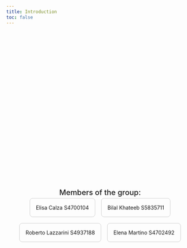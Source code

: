 ```yaml
---
title: Introduction
toc: false
---
```


<div class="hero">
  <h1>CO₂ emissions</h1>
  <h1 style="font-size: 30px;">Welcome to our site! We are the BEER group!</h1>
  <h2>Members of the group:</h2>
  <div class="cards-container">
    <div class="card">Elisa Calza S4700104</div>
    <div class="card">Bilal Khateeb S5835711</div>
    <div class="card">Roberto Lazzarini S4937188</div>
    <div class="card">Elena Martino S4702492</div>
  </div>
</div>

<style>
  .cards-container {
    display: flex;
    gap: 1rem;
    justify-content: center;
    flex-wrap: wrap;
  }
  .card {
    padding: 1rem;
    border: 1px solid #ccc;
    border-radius: 8px;
    background-color: #00000;   
  }

  .hero {
    display: flex;
    flex-direction: column;
    align-items: center;
    font-family: var(--sans-serif);
    margin: 4rem 0 8rem;
    text-wrap: balance;
    text-align: center;
  }

  .hero h1 {
    margin: 1rem 0;
    padding: 1rem 0;
    max-width: none;
    font-size: 14vw;
    font-weight: 900;
    line-height: 1;
    background: linear-gradient(30deg, var(--theme-foreground-focus), currentColor);
    -webkit-background-clip: text;
    -webkit-text-fill-color: transparent;
    background-clip: text;
  }

  .hero h2 {
    margin: 0;
    max-width: 34em;
    font-size: 20px;
    font-style: initial;
    font-weight: 500;
    line-height: 1.5;
    color: var(--theme-foreground-muted);
  }

  @media (min-width: 640px) {
    .hero h1 {
      font-size: 90px;
    }
  }
</style>